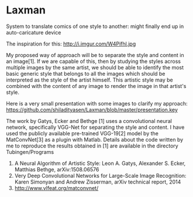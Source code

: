 # Laxman
System to translate comics of one style to another: might finally end up in auto-caricature device

The inspiration for this: http://i.imgur.com/W4Pifhl.jpg

My proposed way of approach will be to separate the style and content in an image[1]. If we are capable of this, then by studying the styles across multiple images by the same artist, we should be able to identify the most basic generic style that belongs to all the images which should be interpreted as the style of the artist himself. This artistic style may be combined with the content of any image to render the image in that artist's style.

Here is a very small presentation with some images to clarify my approach: https://github.com/shiladityasen/Laxman/blob/master/presentation.key

The work by Gatys, Ecker and Bethge [1] uses a convolutional neural network, specifically VGG-Net for separating the style and content. I have used the publicly available pre-trained VGG-19[2] model by the MatConvNet[3] as a plugin with Matlab. Details about the code written by me to reproduce the results obtained in [1] are available in the directory Tubingen/Programs


1. A Neural Algorithm of Artistic Style: Leon A. Gatys, Alexander S. Ecker, Matthias Bethge, arXiv:1508.06576
2. Very Deep Convolutional Networks for Large-Scale Image Recognition: Karen Simonyan and Andrew Zisserman, arXiv technical report, 2014
3. http://www.vlfeat.org/matconvnet/
